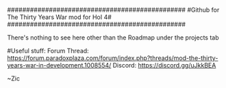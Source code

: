 ###############################################
#Github for The Thirty Years War mod for HoI 4#
###############################################

There's nothing to see here other than the Roadmap under the projects tab

#Useful stuff:
Forum Thread: https://forum.paradoxplaza.com/forum/index.php?threads/mod-the-thirty-years-war-in-development.1008554/
Discord: https://discord.gg/uJkkBEA

~Zic
